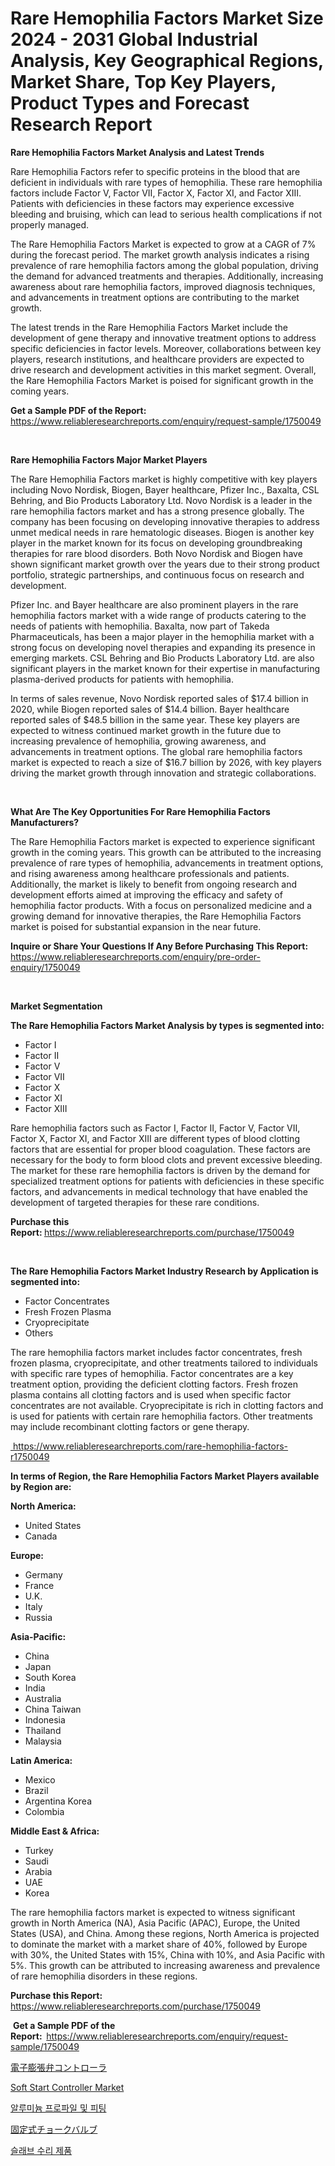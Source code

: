 <p><h1>Rare Hemophilia Factors Market Size 2024 - 2031 Global Industrial Analysis, Key Geographical Regions, Market Share, Top Key Players, Product Types and Forecast Research Report</h1></p><p><strong>Rare Hemophilia Factors Market Analysis and Latest Trends</strong></p>
<p><p>Rare Hemophilia Factors refer to specific proteins in the blood that are deficient in individuals with rare types of hemophilia. These rare hemophilia factors include Factor V, Factor VII, Factor X, Factor XI, and Factor XIII. Patients with deficiencies in these factors may experience excessive bleeding and bruising, which can lead to serious health complications if not properly managed.</p><p>The Rare Hemophilia Factors Market is expected to grow at a CAGR of 7% during the forecast period. The market growth analysis indicates a rising prevalence of rare hemophilia factors among the global population, driving the demand for advanced treatments and therapies. Additionally, increasing awareness about rare hemophilia factors, improved diagnosis techniques, and advancements in treatment options are contributing to the market growth.</p><p>The latest trends in the Rare Hemophilia Factors Market include the development of gene therapy and innovative treatment options to address specific deficiencies in factor levels. Moreover, collaborations between key players, research institutions, and healthcare providers are expected to drive research and development activities in this market segment. Overall, the Rare Hemophilia Factors Market is poised for significant growth in the coming years.</p></p>
<p><strong>Get a Sample PDF of the Report:&nbsp;</strong> <a href="https://www.reliableresearchreports.com/enquiry/request-sample/1750049">https://www.reliableresearchreports.com/enquiry/request-sample/1750049</a></p>
<p>&nbsp;</p>
<p><strong>Rare Hemophilia Factors Major Market Players</strong></p>
<p><p>The Rare Hemophilia Factors market is highly competitive with key players including Novo Nordisk, Biogen, Bayer healthcare, Pfizer Inc., Baxalta, CSL Behring, and Bio Products Laboratory Ltd. Novo Nordisk is a leader in the rare hemophilia factors market and has a strong presence globally. The company has been focusing on developing innovative therapies to address unmet medical needs in rare hematologic diseases. Biogen is another key player in the market known for its focus on developing groundbreaking therapies for rare blood disorders. Both Novo Nordisk and Biogen have shown significant market growth over the years due to their strong product portfolio, strategic partnerships, and continuous focus on research and development.</p><p>Pfizer Inc. and Bayer healthcare are also prominent players in the rare hemophilia factors market with a wide range of products catering to the needs of patients with hemophilia. Baxalta, now part of Takeda Pharmaceuticals, has been a major player in the hemophilia market with a strong focus on developing novel therapies and expanding its presence in emerging markets. CSL Behring and Bio Products Laboratory Ltd. are also significant players in the market known for their expertise in manufacturing plasma-derived products for patients with hemophilia.</p><p>In terms of sales revenue, Novo Nordisk reported sales of $17.4 billion in 2020, while Biogen reported sales of $14.4 billion. Bayer healthcare reported sales of $48.5 billion in the same year. These key players are expected to witness continued market growth in the future due to increasing prevalence of hemophilia, growing awareness, and advancements in treatment options. The global rare hemophilia factors market is expected to reach a size of $16.7 billion by 2026, with key players driving the market growth through innovation and strategic collaborations.</p></p>
<p>&nbsp;</p>
<p><strong>What Are The Key Opportunities For Rare Hemophilia Factors Manufacturers?</strong></p>
<p><p>The Rare Hemophilia Factors market is expected to experience significant growth in the coming years. This growth can be attributed to the increasing prevalence of rare types of hemophilia, advancements in treatment options, and rising awareness among healthcare professionals and patients. Additionally, the market is likely to benefit from ongoing research and development efforts aimed at improving the efficacy and safety of hemophilia factor products. With a focus on personalized medicine and a growing demand for innovative therapies, the Rare Hemophilia Factors market is poised for substantial expansion in the near future.</p></p>
<p><strong>Inquire or Share Your Questions If Any Before Purchasing This Report:</strong> <a href="https://www.reliableresearchreports.com/enquiry/pre-order-enquiry/1750049">https://www.reliableresearchreports.com/enquiry/pre-order-enquiry/1750049</a></p>
<p>&nbsp;</p>
<p><strong>Market Segmentation</strong></p>
<p><strong>The Rare Hemophilia Factors Market Analysis by types is segmented into:</strong></p>
<p><ul><li>Factor I</li><li>Factor II</li><li>Factor V</li><li>Factor VII</li><li>Factor X</li><li>Factor XI</li><li>Factor XIII</li></ul></p>
<p><p>Rare hemophilia factors such as Factor I, Factor II, Factor V, Factor VII, Factor X, Factor XI, and Factor XIII are different types of blood clotting factors that are essential for proper blood coagulation. These factors are necessary for the body to form blood clots and prevent excessive bleeding. The market for these rare hemophilia factors is driven by the demand for specialized treatment options for patients with deficiencies in these specific factors, and advancements in medical technology that have enabled the development of targeted therapies for these rare conditions.</p></p>
<p><strong>Purchase this Report:&nbsp;</strong><a href="https://www.reliableresearchreports.com/purchase/1750049">https://www.reliableresearchreports.com/purchase/1750049</a></p>
<p>&nbsp;</p>
<p><strong>The Rare Hemophilia Factors Market Industry Research by Application is segmented into:</strong></p>
<p><ul><li>Factor Concentrates</li><li>Fresh Frozen Plasma</li><li>Cryoprecipitate</li><li>Others</li></ul></p>
<p><p>The rare hemophilia factors market includes factor concentrates, fresh frozen plasma, cryoprecipitate, and other treatments tailored to individuals with specific rare types of hemophilia. Factor concentrates are a key treatment option, providing the deficient clotting factors. Fresh frozen plasma contains all clotting factors and is used when specific factor concentrates are not available. Cryoprecipitate is rich in clotting factors and is used for patients with certain rare hemophilia factors. Other treatments may include recombinant clotting factors or gene therapy.</p></p>
<p><a href="https://www.reliableresearchreports.com/rare-hemophilia-factors-r1750049">&nbsp;https://www.reliableresearchreports.com/rare-hemophilia-factors-r1750049</a></p>
<p><strong>In terms of Region, the Rare Hemophilia Factors Market Players available by Region are:</strong></p>
<p>
    <p> <strong> North America: </strong>
        <ul>
            <li>United States</li>
            <li>Canada</li>
        </ul>
        </p> 
    <p> <strong> Europe: </strong>
        <ul>
            <li>Germany</li>
            <li>France</li>
            <li>U.K.</li>
            <li>Italy</li>
            <li>Russia</li>
        </ul>
        </p> 
    <p> <strong> Asia-Pacific: </strong>
        <ul>
            <li>China</li>
            <li>Japan</li>
            <li>South Korea</li>
            <li>India</li>
            <li>Australia</li>
            <li>China Taiwan</li>
            <li>Indonesia</li>
            <li>Thailand</li>
            <li>Malaysia</li>
        </ul>
        </p> 
    <p> <strong> Latin America: </strong>
        <ul>
            <li>Mexico</li>
            <li>Brazil</li>
            <li>Argentina Korea</li>
            <li>Colombia</li>
        </ul>
        </p> 
    <p> <strong> Middle East & Africa: </strong>
        <ul>
            <li>Turkey</li>
            <li>Saudi</li>
            <li>Arabia</li>
            <li>UAE</li>
            <li>Korea</li>
        </ul>
    </p>
    </p>
<p><p>The rare hemophilia factors market is expected to witness significant growth in North America (NA), Asia Pacific (APAC), Europe, the United States (USA), and China. Among these regions, North America is projected to dominate the market with a market share of 40%, followed by Europe with 30%, the United States with 15%, China with 10%, and Asia Pacific with 5%. This growth can be attributed to increasing awareness and prevalence of rare hemophilia disorders in these regions.</p></p>
<p><strong>Purchase this Report: </strong><a href="https://www.reliableresearchreports.com/purchase/1750049">https://www.reliableresearchreports.com/purchase/1750049</a></p>
<p>&nbsp;<strong>Get a Sample PDF of the Report:&nbsp;&nbsp;</strong><a href="https://www.reliableresearchreports.com/enquiry/request-sample/1750049">https://www.reliableresearchreports.com/enquiry/request-sample/1750049</a></p>
<p><strong></strong></p>
<p><p><a href="https://github.com/dathomson6534/Market-Research-Report-List-2/blob/main/4954115165999.md">電子膨張弁コントローラ</a></p><p><a href="https://github.com/globismark/Market-Research-Report-List-4/blob/main/soft-start-controller-market.md">Soft Start Controller Market</a></p><p><a href="https://github.com/Jackieshlerin98056/Market-Research-Report-List-1/blob/main/8222501179158.md">알루미늄 프로파일 및 피팅</a></p><p><a href="https://github.com/BoydYundt1/Market-Research-Report-List-2/blob/main/4739708166000.md">固定式チョークバルブ</a></p><p><a href="https://github.com/CarmellaLang1/Market-Research-Report-List-1/blob/main/8651705179157.md">슬래브 수리 제품</a></p></p>